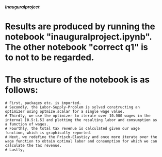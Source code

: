 ##### Inauguralproject #####

# Results are produced by running the notebook "inauguralproject.ipynb". The other notebook "correct q1" is to not to be regarded.

# The structure of the notebook is as follows:
    # First, packages etc. is imported.
    # Secondly, the Labor-Supply-Problem is solved constructing an optimizer using optmize.scalar for a single wage value.
    # Thirdly, we use the optimizer to iterate over 10.000 wages in the interval [0.5:1.5] and plotting the resulting labor and consumption as a function of wages.
    # Fourthly, the total tax revenue is calculated given our wage function, which is graphically reported.
    # Next, we redefine the Frisch-Elasticy and once more iterate over the wage function to obtain optimal labor and consumption for which we can calculate the tax revenue.
    # Lastly, 